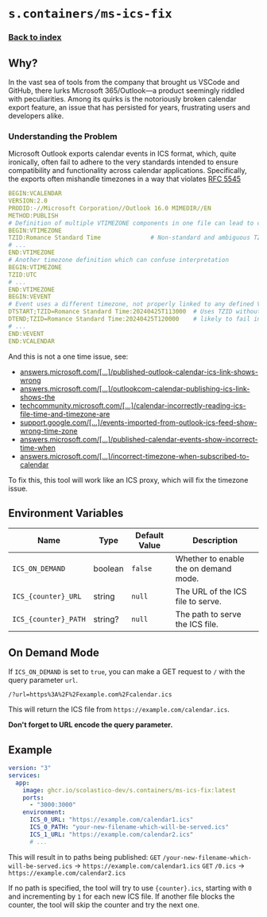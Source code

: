 # `s.containers/ms-ics-fix`

### [Back to index](../../README.md)

## Why?

In the vast sea of tools from the company that brought us VSCode and GitHub, there lurks Microsoft 365/Outlook—a product seemingly riddled with peculiarities. Among its quirks is the notoriously broken calendar export feature, an issue that has persisted for years, frustrating users and developers alike.

### Understanding the Problem

Microsoft Outlook exports calendar events in ICS format, which, quite ironically, often fail to adhere to the very standards intended to ensure compatibility and functionality across calendar applications. Specifically, the exports often mishandle timezones in a way that violates [RFC 5545](https://www.ietf.org/rfc/rfc5545)

```yml
BEGIN:VCALENDAR
VERSION:2.0
PRODID:-//Microsoft Corporation//Outlook 16.0 MIMEDIR//EN
METHOD:PUBLISH
# Definition of multiple VTIMEZONE components in one file can lead to conflicts
BEGIN:VTIMEZONE
TZID:Romance Standard Time              # Non-standard and ambiguous TZID
# ...
END:VTIMEZONE
# Another timezone definition which can confuse interpretation
BEGIN:VTIMEZONE
TZID:UTC
# ...
END:VTIMEZONE
BEGIN:VEVENT
# Event uses a different timezone, not properly linked to any defined VTIMEZONE
DTSTART;TZID=Romance Standard Time:20240425T113000  # Uses TZID without proper global reference,
DTEND;TZID=Romance Standard Time:20240425T120000    # likely to fail in non-Microsoft apps
# ...
END:VEVENT
END:VCALENDAR
```

And this is not a one time issue, see:

- [answers.microsoft.com/[...]/published-outlook-calendar-ics-link-shows-wrong](https://answers.microsoft.com/en-us/outlook_com/forum/all/published-outlook-calendar-ics-link-shows-wrong/5de6c55d-9c46-4e67-ab6a-27873d1bf636)
- [answers.microsoft.com/[...]/outlookcom-calendar-publishing-ics-link-shows-the](https://answers.microsoft.com/en-us/outlook_com/forum/all/outlookcom-calendar-publishing-ics-link-shows-the/44fc0725-fc98-4871-94fc-4799657ed05c)
- [techcommunity.microsoft.com/[...]/calendar-incorrectly-reading-ics-file-time-and-timezone-are](https://techcommunity.microsoft.com/t5/microsoft-365/calendar-incorrectly-reading-ics-file-time-and-timezone-are/m-p/254129)
- [support.google.com/[...]/events-imported-from-outlook-ics-feed-show-wrong-time-zone](https://support.google.com/calendar/thread/253308528/events-imported-from-outlook-ics-feed-show-wrong-time-zone?hl=en)
- [answers.microsoft.com/[...]/published-calendar-events-show-incorrect-time-when](https://answers.microsoft.com/en-us/outlook_com/forum/all/published-calendar-events-show-incorrect-time-when/c8e60444-1d02-45e1-a356-486f5a9370fc)
- [answers.microsoft.com/[...]/incorrect-timezone-when-subscribed-to-calendar](https://answers.microsoft.com/en-us/outlook_com/forum/all/incorrect-timezone-when-subscribed-to-calendar/c20444c1-df78-471d-9524-702f448c7c63)

To fix this, this tool will work like an ICS proxy, which will fix the timezone issue.

## Environment Variables

| Name                        | Type    | Default Value | Description                                             |
|-----------------------------|---------|---------------|---------------------------------------------------------|
| `ICS_ON_DEMAND`             | boolean | `false`       | Whether to enable the on demand mode.                   |
| `ICS_{counter}_URL`         | string  | `null`        | The URL of the ICS file to serve.                       |
| `ICS_{counter}_PATH`        | string? | `null`        | The path to serve the ICS file.                         |

## On Demand Mode

If `ICS_ON_DEMAND` is set to `true`, you can make a GET request to `/` with the query parameter `url`.

```http
/?url=https%3A%2F%2Fexample.com%2Fcalendar.ics
```

This will return the ICS file from `https://example.com/calendar.ics`.

**Don't forget to URL encode the query parameter.**

## Example

```yaml
version: "3"
services:
  app:
    image: ghcr.io/scolastico-dev/s.containers/ms-ics-fix:latest
    ports:
      - "3000:3000"
    environment:
      ICS_0_URL: "https://example.com/calendar1.ics"
      ICS_0_PATH: "your-new-filename-which-will-be-served.ics"
      ICS_1_URL: "https://example.com/calendar2.ics"
      # ...
```

This will result in to paths being published:
`GET` `/your-new-filename-which-will-be-served.ics` -> `https://example.com/calendar1.ics`
`GET` `/0.ics` -> `https://example.com/calendar2.ics`

If no path is specified, the tool will try to use `{counter}.ics`, starting with `0` and incrementing by `1` for each new ICS file. If another file blocks the counter, the tool will skip the counter and try the next one.
